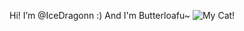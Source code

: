 Hi! I’m @IceDragonn :)
And I'm Butterloafu~
![My Cat!](https://i.imgur.com/bW2PFDE.png)


<!---
IceDragonn/IceDragonn is a ✨ special ✨ repository because its `README.md` (this file) appears on your GitHub profile.
You can click the Preview link to take a look at your changes.
--->
